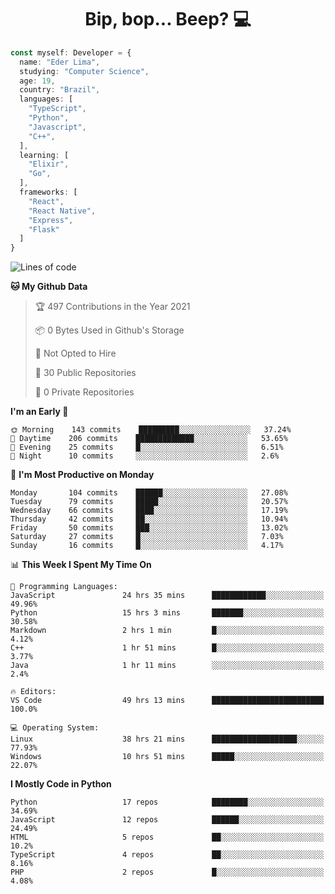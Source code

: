 <h1 align="center">Bip, bop... Beep? 💻</h1>

```Typescript
const myself: Developer = {
  name: "Eder Lima",
  studying: "Computer Science",
  age: 19,
  country: "Brazil",
  languages: [
    "TypeScript",
    "Python",
    "Javascript",
    "C++",
  ],
  learning: [
    "Elixir",
    "Go",
  ],
  frameworks: [
    "React",
    "React Native",
    "Express",
    "Flask"
  ]
}

```

<!--START_SECTION:waka-->
![Lines of code](https://img.shields.io/badge/From%20Hello%20World%20I%27ve%20Written-166211%20lines%20of%20code-blue)

**🐱 My Github Data** 

> 🏆 497 Contributions in the Year 2021
 > 
> 📦 0 Bytes Used in Github's Storage 
 > 
> 🚫 Not Opted to Hire
 > 
> 📜 30 Public Repositories 
 > 
> 🔑 0 Private Repositories  
 > 
**I'm an Early 🐤** 

```text
🌞 Morning    143 commits    █████████░░░░░░░░░░░░░░░░   37.24% 
🌆 Daytime    206 commits    █████████████░░░░░░░░░░░░   53.65% 
🌃 Evening    25 commits     █░░░░░░░░░░░░░░░░░░░░░░░░   6.51% 
🌙 Night      10 commits     ░░░░░░░░░░░░░░░░░░░░░░░░░   2.6%

```
📅 **I'm Most Productive on Monday** 

```text
Monday       104 commits    ██████░░░░░░░░░░░░░░░░░░░   27.08% 
Tuesday      79 commits     █████░░░░░░░░░░░░░░░░░░░░   20.57% 
Wednesday    66 commits     ████░░░░░░░░░░░░░░░░░░░░░   17.19% 
Thursday     42 commits     ██░░░░░░░░░░░░░░░░░░░░░░░   10.94% 
Friday       50 commits     ███░░░░░░░░░░░░░░░░░░░░░░   13.02% 
Saturday     27 commits     █░░░░░░░░░░░░░░░░░░░░░░░░   7.03% 
Sunday       16 commits     █░░░░░░░░░░░░░░░░░░░░░░░░   4.17%

```


📊 **This Week I Spent My Time On** 

```text
💬 Programming Languages: 
JavaScript               24 hrs 35 mins      ████████████░░░░░░░░░░░░░   49.96% 
Python                   15 hrs 3 mins       ███████░░░░░░░░░░░░░░░░░░   30.58% 
Markdown                 2 hrs 1 min         █░░░░░░░░░░░░░░░░░░░░░░░░   4.12% 
C++                      1 hr 51 mins        █░░░░░░░░░░░░░░░░░░░░░░░░   3.77% 
Java                     1 hr 11 mins        ░░░░░░░░░░░░░░░░░░░░░░░░░   2.4%

🔥 Editors: 
VS Code                  49 hrs 13 mins      █████████████████████████   100.0%

💻 Operating System: 
Linux                    38 hrs 21 mins      ███████████████████░░░░░░   77.93% 
Windows                  10 hrs 51 mins      █████░░░░░░░░░░░░░░░░░░░░   22.07%

```

**I Mostly Code in Python** 

```text
Python                   17 repos            ████████░░░░░░░░░░░░░░░░░   34.69% 
JavaScript               12 repos            ██████░░░░░░░░░░░░░░░░░░░   24.49% 
HTML                     5 repos             ██░░░░░░░░░░░░░░░░░░░░░░░   10.2% 
TypeScript               4 repos             ██░░░░░░░░░░░░░░░░░░░░░░░   8.16% 
PHP                      2 repos             █░░░░░░░░░░░░░░░░░░░░░░░░   4.08%

```



<!--END_SECTION:waka-->

